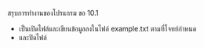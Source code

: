 สรุบการทำงานของโปรแกรม ขอ 10.1
- เป็นเปิดไฟล์และเขียนข้อมูลลงในไฟล์ example.txt ตามที่โจทย์กำหนด
- และปิดไฟล์
